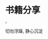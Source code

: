 # 书籍分享

<img src='https://tva1.sinaimg.cn/large/e6c9d24ely1h1hckcgptej20u011i76j.jpg' style="zoom:32%;" />

<p>切勿浮躁, 静心沉淀</p>